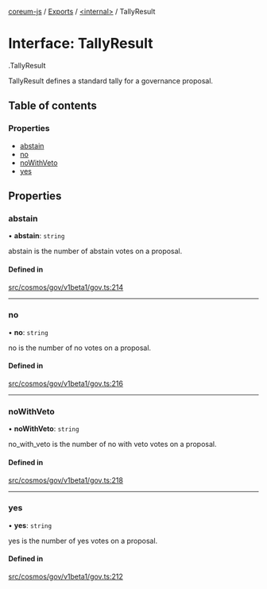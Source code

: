 [coreum-js](../README.md) / [Exports](../modules.md) / [<internal\>](../modules/internal_.md) / TallyResult

# Interface: TallyResult

[<internal>](../modules/internal_.md).TallyResult

TallyResult defines a standard tally for a governance proposal.

## Table of contents

### Properties

- [abstain](internal_.TallyResult.md#abstain)
- [no](internal_.TallyResult.md#no)
- [noWithVeto](internal_.TallyResult.md#nowithveto)
- [yes](internal_.TallyResult.md#yes)

## Properties

### abstain

• **abstain**: `string`

abstain is the number of abstain votes on a proposal.

#### Defined in

[src/cosmos/gov/v1beta1/gov.ts:214](https://github.com/CooperFoundation/coreum-js/blob/f8fbe50/src/cosmos/gov/v1beta1/gov.ts#L214)

___

### no

• **no**: `string`

no is the number of no votes on a proposal.

#### Defined in

[src/cosmos/gov/v1beta1/gov.ts:216](https://github.com/CooperFoundation/coreum-js/blob/f8fbe50/src/cosmos/gov/v1beta1/gov.ts#L216)

___

### noWithVeto

• **noWithVeto**: `string`

no_with_veto is the number of no with veto votes on a proposal.

#### Defined in

[src/cosmos/gov/v1beta1/gov.ts:218](https://github.com/CooperFoundation/coreum-js/blob/f8fbe50/src/cosmos/gov/v1beta1/gov.ts#L218)

___

### yes

• **yes**: `string`

yes is the number of yes votes on a proposal.

#### Defined in

[src/cosmos/gov/v1beta1/gov.ts:212](https://github.com/CooperFoundation/coreum-js/blob/f8fbe50/src/cosmos/gov/v1beta1/gov.ts#L212)
